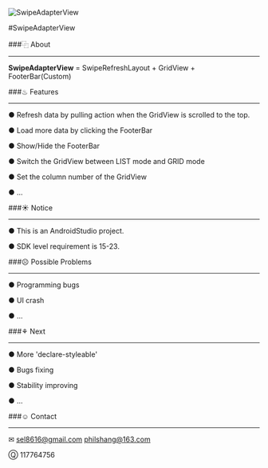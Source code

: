 ![SwipeAdapterView](https://git.oschina.net/sel/R/raw/master/img/android_moto.jpg)

#SwipeAdapterView

###⿻ About
***

__SwipeAdapterView__ = SwipeRefreshLayout + GridView + FooterBar(Custom)

###♨ Features
***

● Refresh data by pulling action when the GridView is scrolled to the top.

● Load more data by clicking the FooterBar

● Show/Hide the FooterBar

● Switch the GridView between LIST mode and GRID mode

● Set the column number of the GridView

● ...



###☀ Notice
***

● This is an AndroidStudio project.

● SDK level requirement is 15-23.


###☹ Possible Problems
***

● Programming bugs

● UI crash

● ...

###⚘ Next
***

● More 'declare-styleable'

● Bugs fixing

● Stability improving

● ...


###☺ Contact
***

✉  sel8616@gmail.com    philshang@163.com

Ⓠ  117764756